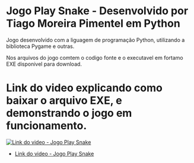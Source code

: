 # Jogo Play Snake - Desenvolvido por Tiago Moreira Pimentel em Python

 Jogo desenvolvido com a liguagem de programação Python, utilizando a biblioteca Pygame e outras.
 
 Nos arquivos do jogo comtem o codigo fonte e o executavel em fortamo EXE disponivel para download.
 
 # Link do video explicando como baixar o arquivo EXE, e demonstrando o jogo em funcionamento.
 
 [![Link do video - Jogo Play Snake](https://i.imgur.com/qx53Nwo.jpg)](https://www.youtube.com/watch?v=EF6VLDhPS_M)
 
 * [Link do video - Jogo Play Snake](https://www.youtube.com/watch?v=EF6VLDhPS_M)
 
